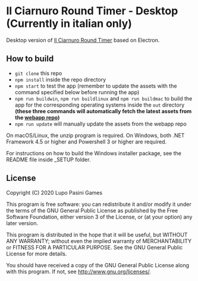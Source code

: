 # Il Ciarnuro Round Timer - Desktop (Currently in italian only)

Desktop version of [Il Ciarnuro Round Timer](https://github.com/LupoPasiniGames/CiarnuroTimer-Web) based on Electron.

## How to build
- `git clone` this repo
- `npm install` inside the repo directory
- `npm start` to test the app (remember to update the assets with the command specified below before running the app)
- `npm run buildwin`, `npm run buildlinux` and `npm run buildmac` to build the app for the corresponding operating systems inside the `out` directory **(these three commands will automatically fetch the latest assets from the [webapp repo](https://github.com/LupoPasiniGames/CiarnuroTimer-Web))**
- `npm run update` will manually update the assets from the webapp repo

On macOS/Linux, the unzip program is required. On Windows, both .NET Framework 4.5 or higher and Powershell 3 or higher are required.

For instructions on how to build the Windows installer package, see the README file inside _SETUP folder.

## License
Copyright (C) 2020 Lupo Pasini Games

This program is free software: you can redistribute it and/or modify
it under the terms of the GNU General Public License as published by
the Free Software Foundation, either version 3 of the License, or
(at your option) any later version.

This program is distributed in the hope that it will be useful,
but WITHOUT ANY WARRANTY; without even the implied warranty of
MERCHANTABILITY or FITNESS FOR A PARTICULAR PURPOSE.  See the
GNU General Public License for more details.

You should have received a copy of the GNU General Public License
along with this program.  If not, see <http://www.gnu.org/licenses/>.
